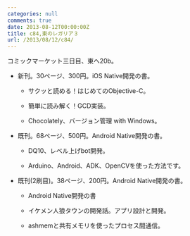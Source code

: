 ```yaml
---
categories: null
comments: true
date: 2013-08-12T00:00:00Z
title: c84,東のレガリア３
url: /2013/08/12/c84/
---
```


コミックマーケット三日目、東へ20b。

<!--more-->

* 新刊。30ページ、300円。iOS Native開発の書。

    * サクッと読める！はじめてのObjective-C。

    * 簡単に読み解く！GCD実装。

    * Chocolately、バージョン管理 with Windows。

* 既刊。68ページ、500円。Android Native開発の書。

    * DQ10、レベル上げbot開発。

    * Arduino、Android、ADK、OpenCVを使った方法です。
     
* 既刊(2刷目)。38ページ、200円。Android Native開発の書。

    * Android Native開発の書

    * イケメン人狼タウンの開発話。アプリ設計と開発。

    * ashmemと共有メモリを使ったプロセス間通信。
